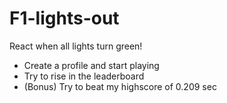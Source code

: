# F1-lights-out

React when all lights turn green! 

- Create a profile and start playing
- Try to rise in the leaderboard
- (Bonus) Try to beat my highscore of 0.209 sec
